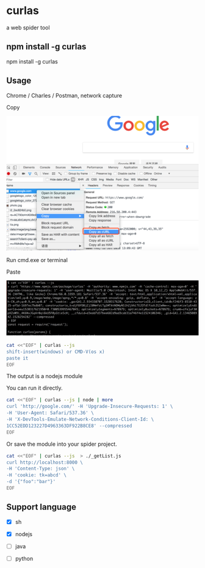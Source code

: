# curlas

a web spider tool

## npm install -g curlas

npm install -g curlas

## Usage

Chrome / Charles / Postman, network capture

Copy

![](_img/1.png)


Run cmd.exe or terminal

Paste

![](_img/6.png)


```bash
cat <<"EOF" | curlas --js 
shift-insert(windows) or CMD-V(os x)
paste it
EOF
```

The output is a nodejs module

You can run it directly.

```bash
cat <<"EOF" | curlas --js | node | more
curl 'http://google.com/' -H 'Upgrade-Insecure-Requests: 1' \
-H 'User-Agent: Safari/537.36' \
-H 'X-DevTools-Emulate-Network-Conditions-Client-Id: \
1CC52EDD123227D4963363DF922B8CE8' --compressed
EOF
```

Or save the module into your spider project.

```bash
cat <<"EOF" | curlas --js  > ./_getList.js
curl http://localhost:8000 \
-H 'Content-Type: json' \
-H 'cookie: tk=abcd' \
-d '{"foo":"bar"}'
EOF
```

## Support language

- [x] sh
- [x] nodejs
- [ ] java
- [ ] python





